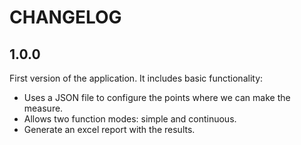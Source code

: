 # **CHANGELOG**

## 1.0.0
First version of the application. It includes basic functionality:
  - Uses a JSON file to configure the points where we can make the measure.
  - Allows two function modes: simple and continuous.
  - Generate an excel report with the results.

